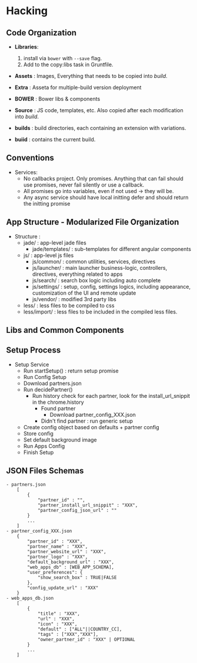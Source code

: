 # Hacking

## Code Organization

- **Libraries**:
    1. install via `bower` with `--save` flag.
    2. Add to the copy:libs task in Gruntfile.

- **Assets** : Images, Everything that needs to be copied into *build*.
- **Extra**  : Asseta for multiple-build version deployment
- **BOWER**  : Bower libs & components
- **Source** : JS code, templates, etc. Also copied after each modification into *build*.
- **builds** : build directories, each containing an extension with variations.
- **buiid**  : contains the current build.

## Conventions
- Services:
    - No callbacks project. Only promises. Anything that can fail should use promises, never fail silently or use a callback.
    - All promises go into variables, even if not used -> they will be.
    - Any async service should have local initting defer and should return the initting promise

## App Structure - Modularized File Organization
- Structure :
    - jade/ : app-level jade files
        - jade/templates/ : sub-templates for different angular components
    - js/ : app-level js files
        - js/common/ : common utilities, services, directives
        - js/launcher/ : main launcher business-logic, controllers, directives, everything related to apps
        - js/search/ : search box logic including auto complete
        - js/settings/ : setup, config, settings logics, including appearance, customization of the UI and remote update
        - js/vendor/ : modified 3rd party libs
    - less/ : less files to be compiled to css
    - less/import/ : less files to be included in the compiled less files.

## Libs and Common Components

## Setup Process
- Setup Service
    - Run startSetup() : return setup promise
    - Run Config Setup
    - Download partners.json
    - Run decidePartner()
        - Run history check for each partner, look for the install_url_snippit in the chrome.history
            - Found partner
                - Download partner_config_XXX.json
            - Didn't find partner : run generic setup
    - Create config object based on defaults + partner config
    - Store config
    - Set default background image
    - Run Apps Config
    - Finish Setup

## JSON Files Schemas
```
- partners.json
    [
        {
            "partner_id" : "",
            "partner_install_url_snippit" : "XXX",
            "partner_config_json_url" : ""
        }
        ...
    ]
- partner_config_XXX.json
    {
        "partner_id" : "XXX",
        "partner_name" : "XXX",
        "partner_website_url" : "XXX",
        "partner_logo" : "XXX",
        "default_background_url" : "XXX",
        "web_apps_db" : [WEB_APP_SCHEMA],
        "user_preferences": {
            "show_search_box" : TRUE|FALSE
        },
        "config_update_url" : "XXX"
    }
- web_apps_db.json
    [
        {
            "title" : "XXX",
            "url" : "XXX",
            "icon" : "XXX",
            "default" : ["ALL"||COUNTRY_CC],
            "tags" : ["XXX","XXX"],
            "owner_partner_id" : "XXX" | OPTIONAL
        }
        ...
    ]
```


